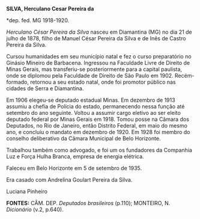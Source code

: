 **SILVA, Herculano Cesar Pereira da**

\*dep. fed. MG 1918-1920.

*Herculano César Pereira da Silva* nasceu em Diamantina (MG) no dia 21
de julho de 1878, filho de Manuel César Pereira da Silva e de Inês de
Castro Pereira da Silva.

Cursou humanidades em seu município natal e fez o curso preparatório no
Ginásio Mineiro de Barbacena. Ingressou na Faculdade Livre de Direito de
Minas Gerais, mas transferiu-se posteriormente para a capital paulista,
onde se diplomou pela Faculdade de Direito de São Paulo em 1902.
Recém-formado, retornou a seu estado natal, onde foi promotor público
nas cidades de Serra e Diamantina.

Em 1906 elegeu-se deputado estadual Minas. Em dezembro de 1913 assumiu a
chefia de Polícia do estado, permanecendo nessa função até setembro do
ano seguinte. Voltou a assumir cargo eletivo ao ser eleito deputado
federal por Minas Gerais em 1918. Tomou posse na Câmara dos Deputados,
no Rio de Janeiro, então Distrito Federal, em maio do mesmo ano, e
concluiu o mandato em dezembro de 1920. Em 1928 foi membro do conselho
deliberativo da Câmara Municipal de Belo Horizonte.

Trabalhou também como advogado, e foi um os fundadores da Companhia Luz
e Força Hulha Branca, empresa de energia elétrica.

Faleceu em Belo Horizonte em 5 de setembro de 1935.

Era casado com Andrelina Goulart Pereira da Silva.

Luciana Pinheiro

**FONTES:** CÂM. DEP. *Deputados brasileiros* (p.110); MONTEIRO, N.
*Dicionário* (v.2, p.640).
